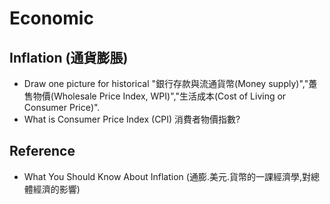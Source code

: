 # Economic

## Inflation (通貨膨脹)
- Draw one picture for historical "銀行存款與流通貨幣(Money supply)","躉售物價(Wholesale Price Index, WPI)","生活成本(Cost of Living or Consumer Price)".
- What is Consumer Price Index (CPI) 消費者物價指數?


## Reference
- What You Should Know About Inflation (通膨.美元.貨幣的一課經濟學,對總體經濟的影響)
